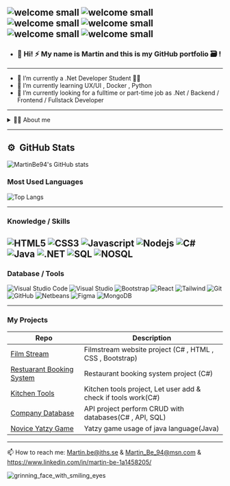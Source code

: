![welcome small](https://user-images.githubusercontent.com/112393881/224752218-c1bd1d05-4a13-4015-a521-9105b999ce38.gif)
![welcome small](https://user-images.githubusercontent.com/112393881/224752218-c1bd1d05-4a13-4015-a521-9105b999ce38.gif)
![welcome small](https://user-images.githubusercontent.com/112393881/224752218-c1bd1d05-4a13-4015-a521-9105b999ce38.gif)
![welcome small](https://user-images.githubusercontent.com/112393881/224752218-c1bd1d05-4a13-4015-a521-9105b999ce38.gif)
![welcome small](https://user-images.githubusercontent.com/112393881/224752218-c1bd1d05-4a13-4015-a521-9105b999ce38.gif)
![welcome small](https://user-images.githubusercontent.com/112393881/224752218-c1bd1d05-4a13-4015-a521-9105b999ce38.gif)
----------------
- ### 👋 Hi! :zap: My name is Martin and this is my GitHub portfolio :card_file_box: !

---------------

- 🔭 I’m currently a .Net Developer Student :technologist:
- 🌱 I’m currently learning UX/UI , Docker , Python
- 🤔 I’m currently looking for a fulltime or part-time job as .Net / Backend / Frontend / Fullstack Developer
 ---
 <details>
 <summary>👨‍💻 About me</summary>
 
The interest for IT tech world have always been a part of my life since young.
All way from the past when I went to my friends house to play games on the commodore 64 and to the modern days how much it have developed.
From all application in the smartphone to robotics drones, home system controlled by smartphones with softwares and softwares in the computer.  
 
The first computer I got had the OS windows 98.
It was then for the first time started to play Starcraft Original which had and still is one of my favorite games.
And next the playstation 1 which alot of games like Tekken 3, Crash bandicoot and more. 
 
But anyway lets get to the point. 
My coding journey started for the first time around 2019 fall when I did little of small coding with Java at home by myself.
It was then got into the programming world. I did small project at home like basic Java calculators and Km/h counters.
I enrolled my first programming course in 2021 august and learned more about Java. 
In the course, I got tasks to make a Yatzy game and a more advanced calculator.
 
In the year 2022 winter I took the second course of programming and learned for the first time about C# and OOP. 
I created basic animal system that check if an animal exist in the program if user search for the animal and what kind of type of animal it is.
My journey since then still continue until today.  
I'm today a .Net/Backend/Fullstack Developer student at IT-Högskolan( Vocational University) and enroll a .Net/Backend/Fullstack program.

My goals and mindset is always try to success and never give up on my work until it is done.
No matter how much time it takes.
I'm always open up for new knowledges, feedbacks to improve myself more and get better on my career for the future path that awaits me.

 ![starcraft](https://user-images.githubusercontent.com/112393881/224954609-0d537ef5-41f8-42c9-84ed-cad3b609b5e7.gif)
 ![tekken 3](https://user-images.githubusercontent.com/112393881/224954691-9c13412b-c6f2-429b-8387-f1b2ba029278.gif)
 ![crash bandicoot](https://user-images.githubusercontent.com/112393881/224954745-05cb782f-d129-4701-81d2-ed042c495be0.gif)
 ![final fantasy 7](https://user-images.githubusercontent.com/112393881/224954805-00de9a53-843d-412a-9be6-846f8830cd3f.gif)

</details>

---

## ⚙️ &nbsp;GitHub Stats&nbsp;&nbsp;
![MartinBe94's GitHub stats](https://github-readme-stats.vercel.app/api?username=MartinBe94&show_icons=true&theme=great-gatsby)
### Most Used Languages&nbsp;&nbsp;
![Top Langs](https://github-readme-stats.vercel.app/api/top-langs/?username=MartinBe94&&show_icons=true&theme=great-gatsby)

---
### Knowledge / Skills


![HTML5](https://img.shields.io/badge/-HTML5-333333?style=flat&logo=HTML5)
![CSS3](https://img.shields.io/badge/-CSS3-333333?style=flat&logo=CSS3&logoColor=1572B6)
![Javascript](https://img.shields.io/badge/-Javascript-333333?style=flat&logo=javascript)
![Nodejs](https://img.shields.io/badge/-Nodejs-333333?style=flat&logo=nodejs) 
![C#](https://img.shields.io/badge/-CSHARP-333333?style=flat&logo=CSHARP&logoColor=1572B6)
![Java](https://img.shields.io/badge/-Java-333333?style=flat&logo=java) 
![.NET](https://img.shields.io/badge/-.NET-333333?style=flat&logo=.NET)
![SQL](https://img.shields.io/badge/-SQL-333333?style=flat&logo=SQL&logoColor=1572B6)
![NOSQL](https://img.shields.io/badge/-NOSQL-333333?style=flat&logo=NOSQL&logoColor=1572B6)
---
### Database / Tools
![Visual Studio Code](https://img.shields.io/badge/-VS%20Code-05122A?style=flat&logo=visual-studio-code&logoColor=007ACC)
![Visual Studio](https://img.shields.io/badge/-VS-05122A?style=flat&logo=visualstudio&logoColor=007ACC)
![Bootstrap](https://img.shields.io/badge/-Bootstrap-333333?style=flat&logo=bootstrap)
![React](https://img.shields.io/badge/-React-333333?style=flat&logo=react)
![Tailwind](https://img.shields.io/badge/-Tailwind-333333?style=flat&logo=tailwind)
![Git](https://img.shields.io/badge/-Git-333333?style=flat&logo=git)
![GitHub](https://img.shields.io/badge/-GitHub-333333?style=flat&logo=github)
![Netbeans](https://img.shields.io/badge/-NetBeans-333333?style=flat&logo=netbeans)
![Figma](https://img.shields.io/badge/-Figma-333333?style=flat&logo=figma)
![MongoDB](https://img.shields.io/badge/-MongoDB-333333?style=flat&logo=mongodb)


---
### My Projects

| Repo                           | Description                                                   |
| ------------------------------ | ------------------------------------------------------------- |
| [Film Stream][FS]              | Filmstream website project  (C# , HTML , CSS , Bootstrap)     |
| [Restuarant Booking System][RS]| Restaurant booking system project  (C#)                       |
| [Kitchen Tools][KT]            | Kitchen tools project, Let user add & check if tools work(C#) |
| [Company Database][CD]         | API project perform CRUD with databases(C# , API, SQL)        |
| [Novice Yatzy Game][NG]        | Yatzy game usage of java language(Java)                       |
---
[FS]: https://github.com/MartinBe94/FilmStream.git
[RS]: https://github.com/MartinBe94/Restuarant-Booking-System.git
[KT]: https://github.com/MartinBe94/Kitchen-Tools.git
[CD]: https://github.com/MartinBe94/Company.git
[NG]: https://github.com/MartinBe94/Basic-Java-Yatzy-Game-First-Project-.git

 📫 How to reach me: Martin.be@iths.se & Martin_Be_94@msn.com & https://www.linkedin.com/in/martin-be-1a1458205/

![grinning_face_with_smiling_eyes](https://user-images.githubusercontent.com/112393881/224654256-fcd2e378-41b7-4e41-8f9f-bcdf737f83ee.gif) 

